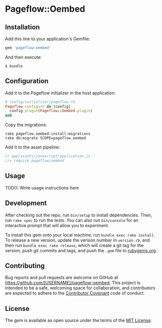 # Pageflow::Oembed


## Installation

Add this line to your application's Gemfile:

```ruby
gem 'pageflow-oembed'
```

And then execute:

    $ bundle

## Configuration

Add it to the Pageflow initializer in the host application:

```ruby
# config/initializer/pageflow.rb
Pageflow.configure do |config|
  config.plugin(Pageflow::Oembed.plugin)
end
```

Copy the migrations:

```shell
rake pageflow_oembed:install:migrations
rake db:migrate SCOPE=pageflow_oembed
```

Add it to the asset pipeline:

```javascript
// app/assets/javascript/application.js
//= require pageflow/oembed
```

## Usage

TODO: Write usage instructions here

## Development

After checking out the repo, run `bin/setup` to install dependencies. Then, run `rake spec` to run the tests. You can also run `bin/console` for an interactive prompt that will allow you to experiment.

To install this gem onto your local machine, run `bundle exec rake install`. To release a new version, update the version number in `version.rb`, and then run `bundle exec rake release`, which will create a git tag for the version, push git commits and tags, and push the `.gem` file to [rubygems.org](https://rubygems.org).

## Contributing

Bug reports and pull requests are welcome on GitHub at https://github.com/[USERNAME]/pageflow-oembed. This project is intended to be a safe, welcoming space for collaboration, and contributors are expected to adhere to the [Contributor Covenant](http://contributor-covenant.org) code of conduct.


## License

The gem is available as open source under the terms of the [MIT License](http://opensource.org/licenses/MIT).
